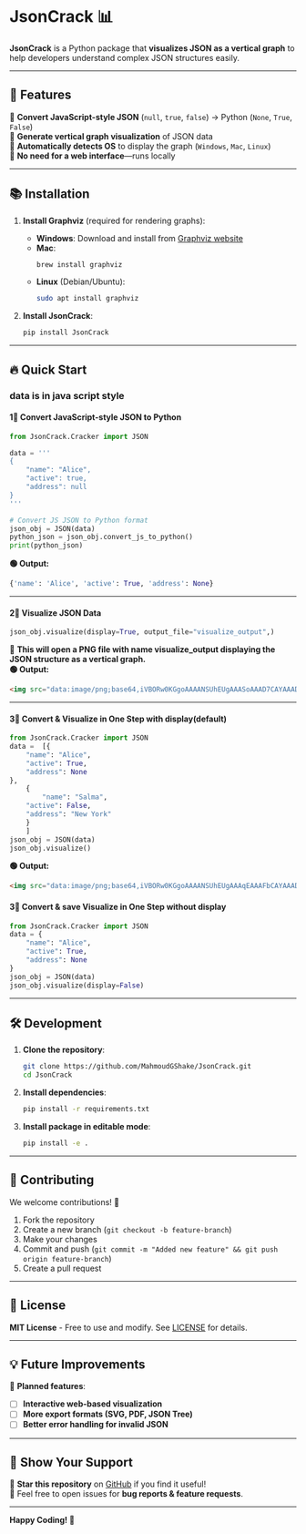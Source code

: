 # JsonCrack 📊

**JsonCrack** is a Python package that **visualizes JSON as a vertical graph** to help developers understand complex JSON structures easily.

---

## 🚀 Features
💚 **Convert JavaScript-style JSON** (`null`, `true`, `false`) → Python (`None`, `True`, `False`)  
💚 **Generate vertical graph visualization** of JSON data  
💚 **Automatically detects OS** to display the graph (`Windows`, `Mac`, `Linux`)  
💚 **No need for a web interface**—runs locally  

---

## 📚 Installation

1. **Install Graphviz** (required for rendering graphs):
   - **Windows**: Download and install from [Graphviz website](https://graphviz.gitlab.io/download/)
   - **Mac**:  
     ```sh
     brew install graphviz
     ```
   - **Linux** (Debian/Ubuntu):
     ```sh
     sudo apt install graphviz
     ```

2. **Install JsonCrack**:
   ```sh
   pip install JsonCrack
   ```

---

## 🔥 Quick Start
### data is in java script style
#### **1⃣ Convert JavaScript-style JSON to Python**
```python
from JsonCrack.Cracker import JSON

data = '''
{
    "name": "Alice",
    "active": true,
    "address": null
}
'''

# Convert JS JSON to Python format
json_obj = JSON(data)
python_json = json_obj.convert_js_to_python()
print(python_json)
```

**🟢 Output:**
```python
{'name': 'Alice', 'active': True, 'address': None}
```

---

#### **2⃣ Visualize JSON Data**
```python
json_obj.visualize(display=True, output_file="visualize_output",)
```
📌 **This will open a PNG file with name visualize_output displaying the JSON structure as a vertical graph.**  
**🟢 Output:**
```html
<img src="data:image/png;base64,iVBORw0KGgoAAAANSUhEUgAAASoAAAD7CAYAAADdL9kRAAAABmJLR0QA/wD/AP+gvaeTAAAgAElEQVR4nO2deXhU1f3/37Nn3xey" alt="Image">
```
---

#### **3⃣ Convert & Visualize in One Step with display(default)**
```python
from JsonCrack.Cracker import JSON
data =  [{
    "name": "Alice",
    "active": True,
    "address": None
},
    {
        "name": "Salma",
    "active": False,
    "address": "New York"
    }
    ]
json_obj = JSON(data)
json_obj.visualize()
```
**🟢 Output:**
```html
<img src="data:image/png;base64,iVBORw0KGgoAAAANSUhEUgAAAqEAAAFbCAYAAADlQ1e8AAAABmJLR0QA/wD/AP+gvaeTAAAgAElEQVR4nOzdeVzN2f8H8FerVsKQ" alt="Image">
```
#### **3⃣ Convert & save Visualize in One Step without display**
```python
from JsonCrack.Cracker import JSON
data = {
    "name": "Alice",
    "active": True,
    "address": None
}
json_obj = JSON(data)
json_obj.visualize(display=False)
```
---

## 🛠 Development

1. **Clone the repository**:
   ```sh
   git clone https://github.com/MahmoudGShake/JsonCrack.git
   cd JsonCrack
   ```
2. **Install dependencies**:
   ```sh
   pip install -r requirements.txt
   ```
3. **Install package in editable mode**:
   ```sh
   pip install -e .
   ```

---

## 👥 Contributing

We welcome contributions! 🎉

1. Fork the repository  
2. Create a new branch (`git checkout -b feature-branch`)  
3. Make your changes  
4. Commit and push (`git commit -m "Added new feature" && git push origin feature-branch`)  
5. Create a pull request  

---

## 🐝 License

**MIT License** - Free to use and modify. See [LICENSE](LICENSE) for details.

---

## 💡 Future Improvements
🚧 **Planned features**:
- [ ] **Interactive web-based visualization**  
- [ ] **More export formats (SVG, PDF, JSON Tree)**  
- [ ] **Better error handling for invalid JSON**  

---

## 🌟 Show Your Support

🌟 **Star this repository** on [GitHub](https://github.com/MahmoudGShake/JsonCrack) if you find it useful!  
💬 Feel free to open issues for **bug reports & feature requests**.  

---

**Happy Coding! 🚀**

